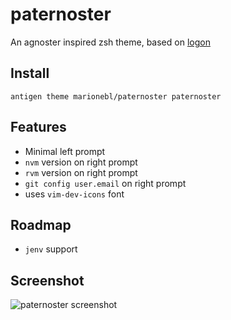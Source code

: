 # paternoster
An agnoster inspired zsh theme, based on [logon](https://gist.github.com/Neson/96487ceafd099d96c8d2)

## Install
```shell
antigen theme marionebl/paternoster paternoster
```
## Features
* Minimal left prompt
* `nvm` version on right prompt
* `rvm` version on right prompt
* `git config user.email` on right prompt
* uses `vim-dev-icons` font

## Roadmap
* `jenv` support

## Screenshot
![paternoster screenshot](./paternoster-screenshot.jpg)

